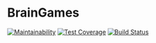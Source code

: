 # BrainGames

[![Maintainability](https://api.codeclimate.com/v1/badges/8aad46151e8622706d06/maintainability)](https://codeclimate.com/github/avavax/php-project-lvl1/maintainability)
[![Test Coverage](https://api.codeclimate.com/v1/badges/8aad46151e8622706d06/test_coverage)](https://codeclimate.com/github/avavax/php-project-lvl1/test_coverage)
[![Build Status](https://travis-ci.org/avavax/php-project-lvl1.svg?branch=master)](https://travis-ci.org/avavax/php-project-lvl1)

##